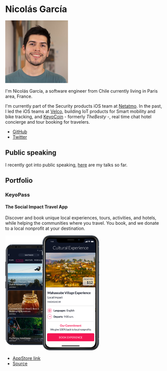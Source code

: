 # Nicolás García

<img src="./img/speaker_avatar_500.jpg" 
	alt="Profile photo" 
	style="width: 200px; height:200px" />

I'm Nicolás García, a software engineer from Chile currently living in Paris area, France.

I'm currently part of the Security products iOS team at [Netatmo](https://www.netatmo.com). In the past, I led the iOS teams at [Velco](https://velco.bike), building IoT products for Smart mobility and bike tracking, and [KeyoCoin](https://keyopass.com) - formerly _TheBesty_ -,  real time chat hotel concierge and tour booking for travelers.

* [GitHub](https://github.com/nicoonguitar)
* [Twitter](https://twitter.com/nicoonguitar)

## Public speaking

I recently got into public speaking, [here](https://github.com/nicoonguitar/talks) are my talks so far.

## Portfolio

### KeyoPass

#### The Social Impact Travel App

Discover and book unique local experiences, tours, activities, and hotels, while helping the communities where you travel. You book, and we donate to a local nonprofit at your destination.

<img src="./img/keyopass_phone_screens_experiences.png" 
	alt="Profile photo" 
	style="width: 300px" />

* [AppStore link](https://itunes.apple.com/us/app/keyopass-your-crypto-concierge/id1020945768)
* [Source](https://keyopass.com)